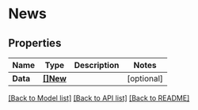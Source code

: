 # News

## Properties

Name | Type | Description | Notes
------------ | ------------- | ------------- | -------------
**Data** | [**[]New**](new.md) |  | [optional] 

[[Back to Model list]](../README.md#documentation-for-models) [[Back to API list]](../README.md#documentation-for-api-endpoints) [[Back to README]](../README.md)


